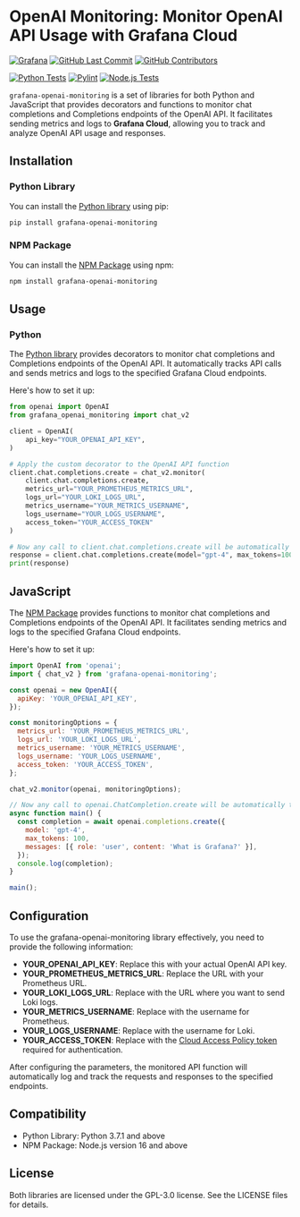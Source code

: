# OpenAI Monitoring: Monitor OpenAI API Usage with Grafana Cloud

[![Grafana](https://img.shields.io/badge/grafana-%23F46800.svg?&logo=grafana&logoColor=white)](https://grafana.com)
[![GitHub Last Commit](https://img.shields.io/github/last-commit/grafana/grafana-openai-monitoring)](https://github.com/grafana/grafana-openai-monitoring/tags)
[![GitHub Contributors](https://img.shields.io/github/contributors/grafana/grafana-openai-monitoring)](https://github.com/grafana/grafana-openai-monitoring/tags)

[![Python Tests](https://github.com/grafana/grafana-openai-monitoring/actions/workflows/python-tests.yml/badge.svg?branch=main)](https://github.com/grafana/grafana-openai-monitoring/actions/workflows/python-tests.yml)
[![Pylint](https://github.com/grafana/grafana-openai-monitoring/actions/workflows/pylint.yml/badge.svg?branch=main)](https://github.com/grafana/grafana-openai-monitoring/actions/workflows/pylint.yml)
[![Node.js Tests](https://github.com/grafana/grafana-openai-monitoring/actions/workflows/nodejs-tests.yml/badge.svg?branch=main)](https://github.com/grafana/grafana-openai-monitoring/actions/workflows/nodejs-tests.yml)


`grafana-openai-monitoring` is a set of libraries for both Python and JavaScript that provides decorators and functions to monitor chat completions and Completions endpoints of the OpenAI API. It facilitates sending metrics and logs to **Grafana Cloud**, allowing you to track and analyze OpenAI API usage and responses.

## Installation

### Python Library
You can install the [Python library](https://pypi.org/project/grafana-openai-monitoring/) using pip:

```bash
pip install grafana-openai-monitoring
```

### NPM Package
You can install the [NPM Package](https://www.npmjs.com/package/grafana-openai-monitoring) using npm:

```bash
npm install grafana-openai-monitoring
```

## Usage

### Python
The [Python library](https://pypi.org/project/grafana-openai-monitoring/) provides decorators to monitor chat completions and Completions endpoints of the OpenAI API. It automatically tracks API calls and sends metrics and logs to the specified Grafana Cloud endpoints.

Here's how to set it up:

```python
from openai import OpenAI
from grafana_openai_monitoring import chat_v2

client = OpenAI(
    api_key="YOUR_OPENAI_API_KEY",
)

# Apply the custom decorator to the OpenAI API function
client.chat.completions.create = chat_v2.monitor(
    client.chat.completions.create,
    metrics_url="YOUR_PROMETHEUS_METRICS_URL",
    logs_url="YOUR_LOKI_LOGS_URL",
    metrics_username="YOUR_METRICS_USERNAME",
    logs_username="YOUR_LOGS_USERNAME",
    access_token="YOUR_ACCESS_TOKEN"
)

# Now any call to client.chat.completions.create will be automatically tracked
response = client.chat.completions.create(model="gpt-4", max_tokens=100, messages=[{"role": "user", "content": "What is Grafana?"}])
print(response)
```

## JavaScript
The [NPM Package](https://www.npmjs.com/package/grafana-openai-monitoring) provides functions to monitor chat completions and Completions endpoints of the OpenAI API. It facilitates sending metrics and logs to the specified Grafana Cloud endpoints.

Here's how to set it up:

```javascript
import OpenAI from 'openai';
import { chat_v2 } from 'grafana-openai-monitoring';

const openai = new OpenAI({
  apiKey: 'YOUR_OPENAI_API_KEY',
});

const monitoringOptions = {
  metrics_url: 'YOUR_PROMETHEUS_METRICS_URL',
  logs_url: 'YOUR_LOKI_LOGS_URL',
  metrics_username: 'YOUR_METRICS_USERNAME',
  logs_username: 'YOUR_LOGS_USERNAME',
  access_token: 'YOUR_ACCESS_TOKEN',
};

chat_v2.monitor(openai, monitoringOptions);

// Now any call to openai.ChatCompletion.create will be automatically tracked
async function main() {
  const completion = await openai.completions.create({
    model: 'gpt-4',
    max_tokens: 100,
    messages: [{ role: 'user', content: 'What is Grafana?' }],
  });
  console.log(completion);
}

main();
```

## Configuration
To use the grafana-openai-monitoring library effectively, you need to provide the following information:

- **YOUR_OPENAI_API_KEY**: Replace this with your actual OpenAI API key.
- **YOUR_PROMETHEUS_METRICS_URL**: Replace the URL with your Prometheus URL.
- **YOUR_LOKI_LOGS_URL**: Replace with the URL where you want to send Loki logs.
- **YOUR_METRICS_USERNAME**: Replace with the username for Prometheus.
- **YOUR_LOGS_USERNAME**: Replace with the username for Loki.
- **YOUR_ACCESS_TOKEN**: Replace with the [Cloud Access Policy token](https://grafana.com/docs/grafana-cloud/account-management/authentication-and-permissions/access-policies/) required for authentication.

After configuring the parameters, the monitored API function will automatically log and track the requests and responses to the specified endpoints.

## Compatibility
- Python Library: Python 3.7.1 and above
- NPM Package: Node.js version 16 and above

## License
Both libraries are licensed under the  GPL-3.0 license. See the LICENSE files for details.
